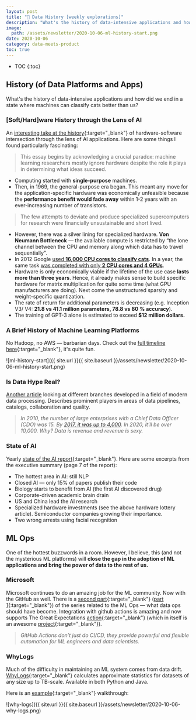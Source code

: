 ```yaml
---
layout: post
title: "📜 Data History [weekly explorations]"
description: "What's the history of data-intensive applications and how did we end in a state where machines can classify cats better than us?"
image:
  path: /assets/newsletter/2020-10-06-ml-history-start.png
date: 2020-10-06
category: data-meets-product
toc: true
---
```

* TOC
{:toc}

## History (of Data Platforms and Apps)

What's the history of data-intensive applications and how did we end in a state where machines can classify cats better than us?

### [Soft/Hard]ware History through the Lens of AI

An [interesting take at the history](https://hardwarelottery.github.io/){:target="_blank"} of hardware-software intersection through the lens of AI applications. Here are some things I found particularly fascinating:

> This essay begins by acknowledging a crucial paradox: machine learning researchers mostly ignore hardware despite the role it plays in determining what ideas succeed.

* Computing started with **single-purpose** machines.
* Then, in 1969, the general-purpose era began. This meant any move for the application-specific hardware was economically unfeasible because the **performance benefit would fade away** within 1-2 years with an ever-increasing number of transistors.

> The few attempts to deviate and produce specialized supercomputers for research were financially unsustainable and short lived.

* However, there was a silver lining for specialized hardware. **Von Neumann Bottleneck** — the available compute is restricted by “the lone channel between the CPU and memory along which data has to travel sequentially".
* In 2012 Google [used **16,000 CPU cores to classify cats**](https://arxiv.org/abs/1112.6209). In a year, the same task [was completed with only **2 CPU cores and 4 GPUs**](http://proceedings.mlr.press/v28/coates13.html).
* Hardware is only economically viable if the lifetime of the use case **lasts more than three years**. Hence, it already makes sense to build specific hardware for matrix multiplication for quite some time (what GPU manufacturers are doing). Next come the unstructured sparsity and weight-specific quantization.
* The rate of return for additional parameters is decreasing (e.g. Inception V3/ V4: **21.8 vs 41.1 million parameters, 78.8 vs 80 % accuracy**).
* The training of GPT-3 alone is estimated to exceed **$12 million dollars.**

### A Brief History of Machine Learning Platforms

No Hadoop, no AWS — barbarian days. Check out the [full timeline here](https://databaseline.tech/a-brief-history-of-ml-platforms/){:target="_blank"}, it's quite fun.

![ml-history-start]({{ site.url }}{{ site.baseurl }}/assets/newsletter/2020-10-06-ml-history-start.png)

### Is Data Hype Real?

[Another article](https://medium.com/northzone/unpacking-the-data-hype-8c3a0ae63564) looking at different branches developed in a field of modern data processing. Describes prominent players in areas of data pipelines, catalogs, collaboration and quality.

> *In 2010, the number of large enterprises with a Chief Data Officer (CDO) was 15. By [2017, it was up to 4,000](https://medium.com/datapace/the-number-of-chief-data-officer-is-rising-but-this-role-is-still-unclear-be6add07315b). In 2020, it’ll be over 10,000. Why? Data is revenue and revenue is sexy.*

### State of AI

Yearly [state of the AI report](https://www.stateof.ai/){:target="_blank"}. Here are some excerpts from the executive summary (page 7 of the report):

* The hottest area in AI: still NLP
* Closed AI — only 15% of papers publish their code
* Biology starts to benefit from AI (the first AI discovered drug)
* Corporate-driven academic brain drain
* US and China lead the AI research
* Specialized hardware investments (see the above hardware lottery article). Semiconductor companies growing their importance.
* Two wrong arrests using facial recognition

## ML Ops

One of the hottest buzzwords in a room. However, I believe, this (and not the mysterious ML platforms) will **close the gap in the adoption of ML applications and bring the power of data to the rest of us.**

### Microsoft

Microsoft continues to do an amazing job for the ML community. Now with the GitHub as well. There is a [second part](https://github.blog/2020-10-01-keeping-your-data-pipelines-healthy-with-the-great-expectations-github-action/){:target="_blank"} ([part 1](https://github.blog/2020-06-17-using-github-actions-for-mlops-data-science/){:target="_blank"}) of the series related to the ML Ops — what data ops should have become. Integration with github actions is amazing and now supports The Great Expectations [action](https://github.com/marketplace/actions/great-expectations-data){:target="_blank"} (which in itself is an awesome [project](https://greatexpectations.io/){:target="_blank"}).
> *GitHub Actions don’t just do CI/CD, they provide powerful and flexible automation for ML engineers and data scientists.*

### WhyLogs

Much of the difficulty in maintaining an ML system comes from data drift. [WhyLogs](https://medium.com/whylabs/whylogs-embrace-data-logging-a9449cd121d){:target="_blank"} calculates approximate statistics for datasets of any size up to TB-scale. Available in both Python and Java.

Here is an [example](https://www.notion.so/771525fbe58c4151a79e8711a99f0fab){:target="_blank"} walkthrough:

![why-logs]({{ site.url }}{{ site.baseurl }}/assets/newsletter/2020-10-06-why-logs.png)
